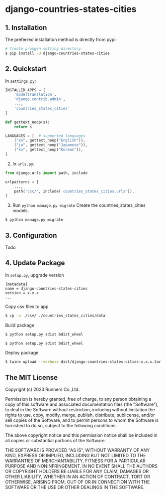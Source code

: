 # django-countries-states-cities

## 1. Installation

The preferred installation method is directly from pypi:

```bash
# Create promgen setting directory.
$ pip install -U django-countries-states-cities
```

## 2. Quickstart

In ``settings.py``:
```python
INSTALLED_APPS = [
    'modeltranslation',
    'django.contrib.admin',
    ...,
    'countries_states_cities'
]

def gettext_noop(s):
    return s

LANGUAGES = [  # supported languages
    ("en", gettext_noop("English")),
    ("ja", gettext_noop("Japanese")),
    ("ko", gettext_noop("Korean")),
]
```

2. In ``urls.py``:
```python
from django.urls import path, include

urlpatterns = [
    ...,
    path('csc/', include('countries_states_cities.urls')),
]
```

3. Run ``python manage.py migrate``
Create the countries_states_cities models.
```bash
$ python manage.py migrate
```

## 3. Configuration
Todo

## 4. Update Package

In ``setup.py``, upgrade version
```
[metadata]
name = django-countries-states-cities
version = x.x.x
...
```

Copy csv files to app 
```bash
$ cp -a ./csv/ ./countries_states_cities/data
```

Build package
```bash
$ python setup.py sdist bdist_wheel
```

```bash
$ python setup.py sdist bdist_wheel
```

Deploy package
```bash
$ twine upload --verbose dist/django-countries-states-cities-x.x.x.tar.gz
```

## The MIT License

Copyright (c) 2023 Runners Co.,Ltd.

Permission is hereby granted, free of charge, to any person obtaining a copy
of this software and associated documentation files (the "Software"), to deal
in the Software without restriction, including without limitation the rights
to use, copy, modify, merge, publish, distribute, sublicense, and/or sell
copies of the Software, and to permit persons to whom the Software is
furnished to do so, subject to the following conditions:

The above copyright notice and this permission notice shall be included in all
copies or substantial portions of the Software.

THE SOFTWARE IS PROVIDED "AS IS", WITHOUT WARRANTY OF ANY KIND, EXPRESS OR
IMPLIED, INCLUDING BUT NOT LIMITED TO THE WARRANTIES OF MERCHANTABILITY,
FITNESS FOR A PARTICULAR PURPOSE AND NONINFRINGEMENT. IN NO EVENT SHALL THE
AUTHORS OR COPYRIGHT HOLDERS BE LIABLE FOR ANY CLAIM, DAMAGES OR OTHER
LIABILITY, WHETHER IN AN ACTION OF CONTRACT, TORT OR OTHERWISE, ARISING FROM,
OUT OF OR IN CONNECTION WITH THE SOFTWARE OR THE USE OR OTHER DEALINGS IN THE
SOFTWARE.
